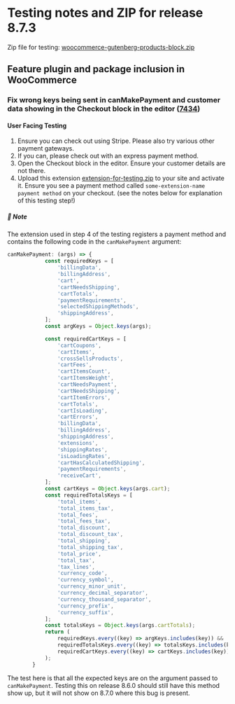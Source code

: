 # Testing notes and ZIP for release 8.7.3

Zip file for testing: [woocommerce-gutenberg-products-block.zip](https://github.com/woocommerce/woocommerce-blocks/files/9831749/woocommerce-gutenberg-products-block.zip)

## Feature plugin and package inclusion in WooCommerce

### Fix wrong keys being sent in canMakePayment and customer data showing in the Checkout block in the editor ([7434](https://github.com/woocommerce/woocommerce-blocks/pull/7434))

#### User Facing Testing

1. Ensure you can check out using Stripe. Please also try various other payment gateways.
2. If you can, please check out with an express payment method.
3. Open the Checkout block in the editor. Ensure your customer details are not there.
4. Upload this extension [extension-for-testing.zip](https://github.com/woocommerce/woocommerce-blocks/files/9828874/extension-for-testing.zip) to your site and activate it. Ensure you see a payment method called `some-extension-name payment method` on your checkout. (see the notes below for explanation of this testing step!)

##### 📔 Note

The extension used in step 4 of the testing registers a payment method and contains the following code in the `canMakePayment` argument:

```js
canMakePayment: (args) => {
			const requiredKeys = [
				'billingData',
				'billingAddress',
				'cart',
				'cartNeedsShipping',
				'cartTotals',
				'paymentRequirements',
				'selectedShippingMethods',
				'shippingAddress',
			];
			const argKeys = Object.keys(args);

			const requiredCartKeys = [
				'cartCoupons',
				'cartItems',
				'crossSellsProducts',
				'cartFees',
				'cartItemsCount',
				'cartItemsWeight',
				'cartNeedsPayment',
				'cartNeedsShipping',
				'cartItemErrors',
				'cartTotals',
				'cartIsLoading',
				'cartErrors',
				'billingData',
				'billingAddress',
				'shippingAddress',
				'extensions',
				'shippingRates',
				'isLoadingRates',
				'cartHasCalculatedShipping',
				'paymentRequirements',
				'receiveCart',
			];
			const cartKeys = Object.keys(args.cart);
			const requiredTotalsKeys = [
				'total_items',
				'total_items_tax',
				'total_fees',
				'total_fees_tax',
				'total_discount',
				'total_discount_tax',
				'total_shipping',
				'total_shipping_tax',
				'total_price',
				'total_tax',
				'tax_lines',
				'currency_code',
				'currency_symbol',
				'currency_minor_unit',
				'currency_decimal_separator',
				'currency_thousand_separator',
				'currency_prefix',
				'currency_suffix',
			];
			const totalsKeys = Object.keys(args.cartTotals);
			return (
				requiredKeys.every((key) => argKeys.includes(key)) &&
				requiredTotalsKeys.every((key) => totalsKeys.includes(key)) &&
				requiredCartKeys.every((key) => cartKeys.includes(key))
			);
		}
```

The test here is that all the expected keys are on the argument passed to `canMakePayment`. Testing this on release 8.6.0 should still have this method show up, but it will not show on 8.7.0 where this bug is present.

